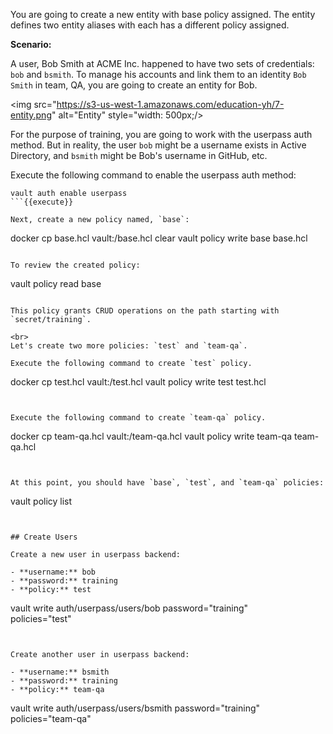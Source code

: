 You are going to create a new entity with base policy assigned.  The entity defines two entity aliases with each has a different policy assigned.

**Scenario:**  

A user, Bob Smith at ACME Inc. happened to have two sets of credentials: `bob` and `bsmith`.  To manage his accounts and link them to an identity `Bob Smith` in team, QA, you are going to create an entity for Bob.

<img src="https://s3-us-west-1.amazonaws.com/education-yh/7-entity.png" alt="Entity" style="width: 500px;/>

For the purpose of training, you are going to work with the userpass auth method.  But in reality, the user `bob` might be a username exists in Active Directory, and `bsmith` might be Bob's username in GitHub, etc.


Execute the following command to enable the userpass auth method:

```
vault auth enable userpass
```{{execute}}

Next, create a new policy named, `base`:

```
docker cp base.hcl vault:/base.hcl
clear
vault policy write base base.hcl
```{{execute}}

To review the created policy:

```
vault policy read base
```{{execute}}

This policy grants CRUD operations on the path starting with `secret/training`.

<br>
Let's create two more policies: `test` and `team-qa`.

Execute the following command to create `test` policy.

```
docker cp test.hcl vault:/test.hcl
vault policy write test test.hcl
```{{execute}}


Execute the following command to create `team-qa` policy.

```
docker cp team-qa.hcl vault:/team-qa.hcl
vault policy write team-qa team-qa.hcl
```{{execute}}


At this point, you should have `base`, `test`, and `team-qa` policies:

```
vault policy list
```{{execute}}


## Create Users

Create a new user in userpass backend:

- **username:** bob
- **password:** training
- **policy:** test

```
vault write auth/userpass/users/bob password="training" \
    policies="test"
```{{execute}}


Create another user in userpass backend:

- **username:** bsmith
- **password:** training
- **policy:** team-qa

```
vault write auth/userpass/users/bsmith password="training" \
      policies="team-qa"
```{{execute}}
